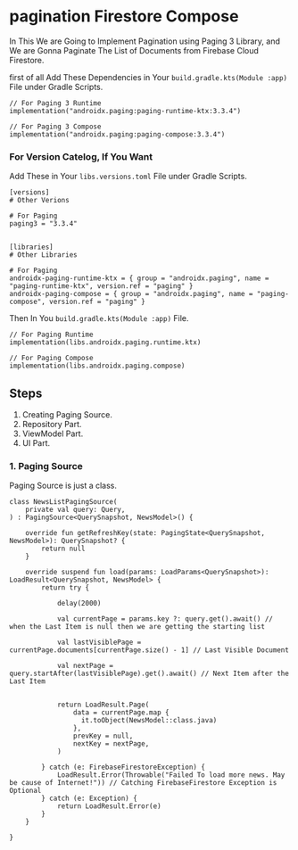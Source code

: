 # pagination Firestore Compose
In This We are Going to Implement Pagination using Paging 3 Library,  and We are Gonna Paginate The List of Documents from Firebase Cloud Firestore.


first of all Add These Dependencies in Your ``` build.gradle.kts(Module :app) ``` File under Gradle Scripts.
```
// For Paging 3 Runtime
implementation("androidx.paging:paging-runtime-ktx:3.3.4")

// For Paging 3 Compose
implementation("androidx.paging:paging-compose:3.3.4")

```

### For Version Catelog, If You Want

Add These in Your ``` libs.versions.toml ``` File under Gradle Scripts.
```
[versions]
# Other Verions

# For Paging
paging3 = "3.3.4"


[libraries]
# Other Libraries

# For Paging
androidx-paging-runtime-ktx = { group = "androidx.paging", name = "paging-runtime-ktx", version.ref = "paging" }
androidx-paging-compose = { group = "androidx.paging", name = "paging-compose", version.ref = "paging" }

```

Then In You ``` build.gradle.kts(Module :app) ``` File.

```
// For Paging Runtime
implementation(libs.androidx.paging.runtime.ktx)

// For Paging Compose
implementation(libs.androidx.paging.compose)

```

## Steps

1. Creating Paging Source.
2. Repository Part.
3. ViewModel Part.
4. UI Part.

### 1. Paging Source
Paging Source is just a class.
```
class NewsListPagingSource(
    private val query: Query,
) : PagingSource<QuerySnapshot, NewsModel>() {

    override fun getRefreshKey(state: PagingState<QuerySnapshot, NewsModel>): QuerySnapshot? {
        return null
    }

    override suspend fun load(params: LoadParams<QuerySnapshot>): LoadResult<QuerySnapshot, NewsModel> {
        return try {

            delay(2000)

            val currentPage = params.key ?: query.get().await() // when the Last Item is null then we are getting the starting list

            val lastVisiblePage = currentPage.documents[currentPage.size() - 1] // Last Visible Document

            val nextPage = query.startAfter(lastVisiblePage).get().await() // Next Item after the Last Item


            return LoadResult.Page(
                data = currentPage.map {
                  it.toObject(NewsModel::class.java)
                },
                prevKey = null,
                nextKey = nextPage,
            )

        } catch (e: FirebaseFirestoreException) {
            LoadResult.Error(Throwable("Failed To load more news. May be cause of Internet!")) // Catching FirebaseFirestore Exception is Optional
        } catch (e: Exception) {
            return LoadResult.Error(e)
        }
    }

}

```
